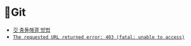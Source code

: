 # 📌Git
- [깃 충돌해결 방법](./git-confilct.md)
- [`The requested URL returned error: 403 (fatal: unable to access)`](./git-access-error)
